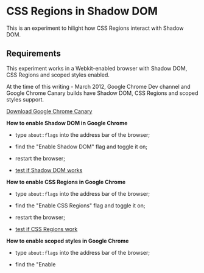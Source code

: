 CSS Regions in Shadow DOM
=====

This is an experiment to hilight how CSS Regions interact with Shadow DOM.

Requirements
-----
This experiment works in a Webkit-enabled browser with Shadow DOM, CSS Regions and scoped styles enabled.    

At the time of this writing - March 2012, Google Chrome Dev channel and Google Chrome Canary builds have Shadow DOM, CSS Regions and scoped styles support.

[Download Google Chrome Canary](http://tools.google.com/dlpage/chromesxs)       

**How to enable Shadow DOM in Google Chrome**

* type `about:flags` into the address bar of the browser;

* find the "Enable Shadow DOM" flag and toggle it on; 

* restart the browser;    

* [test if Shadow DOM works](http://jsfiddle.net/dglazkov/eQSZd/)
                                                                               
**How to enable CSS Regions in Google Chrome**

* type `about:flags` into the address bar of the browser;

* find the "Enable CSS Regions" flag and toggle it on;

* restart the browser;

* [test if CSS Regions work](http://jsfiddle.net/vwmpX/) 

**How to enable scoped styles in Google Chrome**

* type `about:flags` into the address bar of the browser;

* find the "Enable <style scoped>" flag and toggle it on;

* restart the browser;

* [test if scoped styles work](http://jsbin.com/ehutuc/edit#preview)

